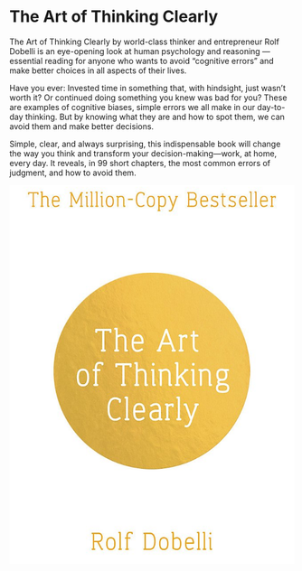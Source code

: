 # The Art of Thinking Clearly
The Art of Thinking Clearly by world-class thinker and entrepreneur Rolf Dobelli is an eye-opening look at human psychology and reasoning — essential reading for anyone who wants to avoid “cognitive errors” and make better choices in all aspects of their lives.

Have you ever: Invested time in something that, with hindsight, just wasn’t worth it? Or continued doing something you knew was bad for you? These are examples of cognitive biases, simple errors we all make in our day-to-day thinking. But by knowing what they are and how to spot them, we can avoid them and make better decisions.

Simple, clear, and always surprising, this indispensable book will change the way you think and transform your decision-making—work, at home, every day. It reveals, in 99 short chapters, the most common errors of judgment, and how to avoid them.

<p align="center">
  <img src="cover.png"/>
</p>
